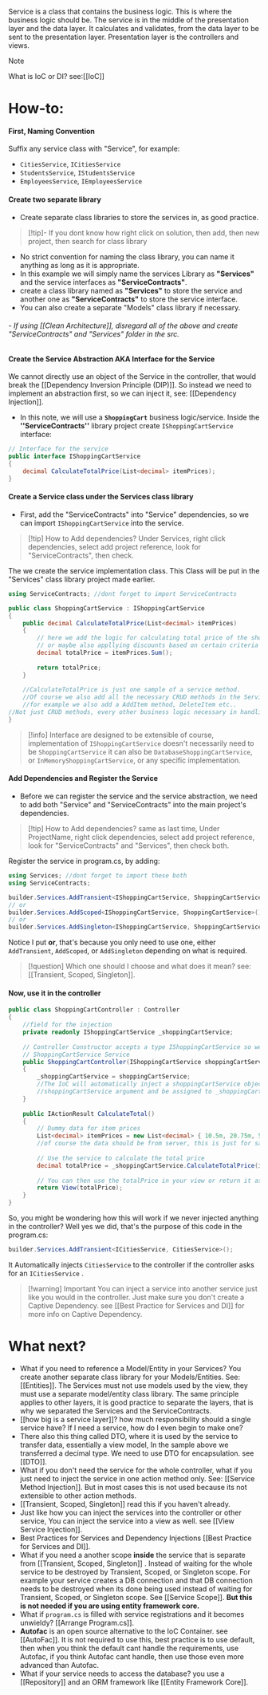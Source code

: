 Service is a class that contains the business logic. This is where the business logic should be.
The service is in the middle of the presentation layer and the data layer. It calculates and validates, from the data layer to be sent to the presentation layer. Presentation layer is the controllers and views.
>[!note]
>What is IoC or DI?
>see:[[IoC]]
# How-to:
#### First, Naming Convention
Suffix any service class with "Service", for example:
- `CitiesService`, `ICitiesService`
- `StudentsService`, `IStudentsService`
- `EmployeesService`, `IEmployeesService`
#### Create two separate library
- Create separate class libraries to store the services in, as good practice. 
>[!tip]- If you dont know how
right click on solution, then add, then new project, then search for class library
- No strict convention for naming the class library, you can name it anything as long as it is appropriate.
- In this example we will simply name the services Library as **"Services"** and the service interfaces as **"ServiceContracts"**.
- create a class library named as **"Services"** to store the service and another one as **"ServiceContracts"** to store the service interface.
- You can also create a separate "Models" class library if necessary.
###### - If using [[Clean Architecture]], disregard all of the above and create "ServiceContracts" and "Services" folder in the src.
#### Create the Service Abstraction AKA Interface for the Service
We cannot directly use an object of the Service in the controller, that would break the [[Dependency Inversion Principle (DIP)]]. So instead we need to implement an abstraction first, so we can inject it, see: [[Dependency Injection]].
- In this note, we will use a **`ShoppingCart`** business logic/service.
Inside the **''ServiceContracts''** library project create `IShoppingCartService` interface:
```C#
// Interface for the service
public interface IShoppingCartService
{
    decimal CalculateTotalPrice(List<decimal> itemPrices);
}
```
#### Create a Service class under the Services class library
- First, add the "ServiceContracts" into "Service" dependencies, so we can import `IShoppingCartService` into the service.
>[!tip] How to Add dependencies?
>Under Services, right click dependencies, select add project reference, look for "ServiceContracts", then check.

The we create the service implementation class. 
This Class will be put in the "Services" class library project made earlier.
```c#
using ServiceContracts; //dont forget to import ServiceContracts

public class ShoppingCartService : IShoppingCartService
{
    public decimal CalculateTotalPrice(List<decimal> itemPrices)
    {
        // here we add the logic for calculating total price of the shopping cart
        // or maybe also appllying discounts based on certain criteria etc
        decimal totalPrice = itemPrices.Sum();
        
        return totalPrice;
    }
    
	//CalculateTotalPrice is just one sample of a service method.
    //Of course we also add all the necessary CRUD methods in the Service.
    //for example we also add a AddItem method, DeleteItem etc..
//Not just CRUD methods, every other business logic necessary in handling the data it handles, in this case ShoppingCart
}
```
>[!info]
>Interface are designed to be extensible of course, implementation of `IShoppingCartService` doesn't necessarily need to be `ShoppingCartService` it can also be `DatabaseShoppingCartService`, or `InMemoryShoppingCartService`,  or any specific implementation.
#### Add Dependencies and Register the Service
- Before we can register the service and the service abstraction, we need to add both "Service" and "ServiceContracts" into the main project's dependencies.
>[!tip] How to Add dependencies?
>same as last time, Under ProjectName, right click dependencies, select add project reference, look for "ServiceContracts" and "Services", then check both.

Register the service in program.cs, by adding:
```c#
using Services; //dont forget to import these both
using ServiceContracts;

builder.Services.AddTransient<IShoppingCartService, ShoppingCartService>();
// or
builder.Services.AddScoped<IShoppingCartService, ShoppingCartService>();
// or
builder.Services.AddSingleton<IShoppingCartService, ShoppingCartService>();
```
Notice I put **or**, that's because you only need to use one, either `AddTransient`, `AddScoped`, or `AddSingleton` depending on what is required. 
>[!question]
>Which one should I choose and what does it mean?
see: [[Transient, Scoped, Singleton]].
#### Now, use it in the controller
```C#
public class ShoppingCartController : Controller
{
	//field for the injection
    private readonly IShoppingCartService _shoppingCartService;
    
	// Controller Constructor accepts a type IShoppingCartService so we can inject our-
	// ShoppingCartService Service
    public ShoppingCartController(IShoppingCartService shoppingCartService)
    {
        _shoppingCartService = shoppingCartService;
        //The IoC will automatically inject a shoppingCartService object to- 
        //shoppingCartService argument and be assigned to _shoppingCartService field
    }
    
    public IActionResult CalculateTotal()
    {
        // Dummy data for item prices
        List<decimal> itemPrices = new List<decimal> { 10.5m, 20.75m, 5.0m };
        //of course the data should be from server, this is just for sample
        
        // Use the service to calculate the total price
        decimal totalPrice = _shoppingCartService.CalculateTotalPrice(itemPrices);
        
        // You can then use the totalPrice in your view or return it as needed
        return View(totalPrice);
    }
}
```
So, you might be wondering how this will work if we never injected anything in the controller?
Well yes we did, that's the purpose of this code in the program.cs:
```C#
builder.Services.AddTransient<ICitiesService, CitiesService>();
```
It Automatically injects `CitiesService` to the controller if the controller asks for an `ICitiesService` .
>[!warning] Important
>You can inject a service into another service just like you would in the controller. Just make sure you don't create a Captive Dependency. see [[Best Practice for Services and DI]] for more info on Captive Dependency.
# What next?
- What if you need to reference a Model/Entity in your Services? You create another separate class library for your Models/Entities. See: [[Entities]]. The Services must not use models used by the view, they must use a separate model/entity class library. The same principle applies to other layers, it is good practice to separate the layers, that is why we separated the Services and the ServiceContracts. 
- [[how big is a service layer]]? how much responsibility should a single service have? If I need a service, how do I even begin to make one?
- There also this thing called DTO, where it is used by the service to transfer data, essentially a view model, In the sample above we transferred a decimal type. We need to use DTO for encapsulation. see [[DTO]].
- What if you don't need the service for the whole controller, what if you just need to inject the service in one action method only. See: [[Service Method Injection]]. But in most cases this is not used because its not extensible to other action methods.
- [[Transient, Scoped, Singleton]] read this if you haven't already.
- Just like how you can inject the services into the controller or other service, You can inject the service into a view as well. see [[View Service Injection]].
- Best Practices for Services and Dependency Injections [[Best Practice for Services and DI]].
- What if you need a another scope **inside** the service that is separate from [[Transient, Scoped, Singleton]] . Instead of waiting for the whole service to be destroyed by Transient, Scoped, or Singleton scope. For example your service creates a DB connection and that DB connection needs to be destroyed when its done being used instead of waiting for Transient, Scoped, or Singleton scope. See [[Service Scope]]. **But this is not needed if you are using entity framework core.**
- What if `program.cs` is filled with service registrations and it becomes unwieldy? [[Arrange Program.cs]].
- **Autofac** is an open source alternative to the IoC Container. see [[AutoFac]]. It is not required to use this, best practice is to use default, then when you think the default cant handle the requirements, use Autofac, if you think Autofac cant handle, then use those even more advanced than Autofac.
- What if your service needs to access the database? you use a [[Repository]] and an ORM framework like [[Entity Framework Core]].
